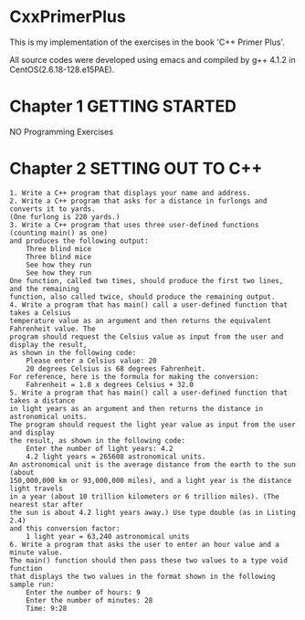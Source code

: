 # CxxPrimerPlus

This is my implementation of the exercises in the book 'C++ Primer Plus'.


All source codes were developed using emacs and compiled by g++ 4.1.2 in CentOS(2.6.18-128.e15PAE).


# Chapter 1 GETTING STARTED


NO Programming Exercises


# Chapter 2 SETTING OUT TO C++

	1. Write a C++ program that displays your name and address.
	2. Write a C++ program that asks for a distance in furlongs and converts it to yards. 
	(One furlong is 220 yards.)
	3. Write a C++ program that uses three user-defined functions (counting main() as one)
	and produces the following output:
		Three blind mice
		Three blind mice
		See how they run
		See how they run
	One function, called two times, should produce the first two lines, and the remaining
	function, also called twice, should produce the remaining output.
	4. Write a program that has main() call a user-defined function that takes a Celsius
	temperature value as an argument and then returns the equivalent Fahrenheit value. The
	program should request the Celsius value as input from the user and display the result,
	as shown in the following code:
		Please enter a Celsius value: 20
		20 degrees Celsius is 68 degrees Fahrenheit.
	For reference, here is the formula for making the conversion:
		Fahrenheit = 1.8 x degrees Celsius + 32.0
	5. Write a program that has main() call a user-defined function that takes a distance
	in light years as an argument and then returns the distance in astronomical units. 
	The program should request the light year value as input from the user and display 
	the result, as shown in the following code:
		Enter the number of light years: 4.2
		4.2 light years = 265608 astronomical units.
	An astronomical unit is the average distance from the earth to the sun (about
	150,000,000 km or 93,000,000 miles), and a light year is the distance light travels 
	in a year (about 10 trillion kilometers or 6 trillion miles). (The nearest star after
	the sun is about 4.2 light years away.) Use type double (as in Listing 2.4) 
	and this conversion factor:
		1 light year = 63,240 astronomical units
	6. Write a program that asks the user to enter an hour value and a minute value. 
	The main() function should then pass these two values to a type void function 
	that displays the two values in the format shown in the following sample run:
		Enter the number of hours: 9
		Enter the number of minutes: 28
		Time: 9:28
